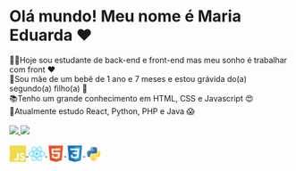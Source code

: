 <h1>Olá mundo! Meu nome é Maria Eduarda ❤️</h1>
👩‍🎓Hoje sou estudante de back-end e front-end mas meu sonho é trabalhar com front ❤️
<br/>
🤰Sou mãe de um bebê de 1 ano e 7 meses e estou grávida do(a) segundo(a) filho(a) 🥰
<br/>
📚Tenho um grande conhecimento em HTML, CSS e Javascript 😍
<br/>
📝Atualmente estudo React, Python, PHP e Java 😱 
<br/>
<br/>

<div>
  <a href="https://github.com/Mariaeduardarg">
  <img height="150rem" src="https://github-readme-stats.vercel.app/api?username=Mariaeduardarg&show_icons=true&theme=radical"/>
  <img height="150rem" src="https://github-readme-stats.vercel.app/api/top-langs/?username=Mariaeduardarg&hide_progress=true"/>
</div>
<br/>

<div>
  <img align="center" height="30" widht="40" src="https://raw.githubusercontent.com/devicons/devicon/master/icons/javascript/javascript-plain.svg"/>
  <img align="center" height="30" widht="40" src="https://raw.githubusercontent.com/devicons/devicon/master/icons/react/react-original.svg"/>
  <img align="center" height="30" widht="40" src="https://raw.githubusercontent.com/devicons/devicon/master/icons/html5/html5-original.svg"/>
  <img align="center" height="30" widht="40" src="https://raw.githubusercontent.com/devicons/devicon/master/icons/css3/css3-original.svg"/>
  <img align="center" height="30" widht="40" src="https://raw.githubusercontent.com/devicons/devicon/master/icons/python/python-original.svg"/>
</div>
